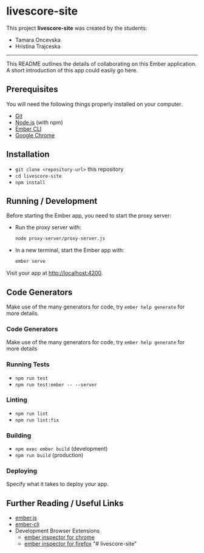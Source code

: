 # livescore-site

This project **livescore-site** was created by the students:

- Tamara Oncevska
- Hristina Trajceska

---

This README outlines the details of collaborating on this Ember application.  
A short introduction of this app could easily go here.

## Prerequisites

You will need the following things properly installed on your computer.

- [Git](https://git-scm.com/)
- [Node.js](https://nodejs.org/) (with npm)
- [Ember CLI](https://cli.emberjs.com/release/)
- [Google Chrome](https://google.com/chrome/)

## Installation

- `git clone <repository-url>` this repository
- `cd livescore-site`
- `npm install`

## Running / Development

Before starting the Ember app, you need to start the proxy server:

- Run the proxy server with:
  ```bash
  node proxy-server/proxy-server.js
- In a new terminal, start the Ember app with:
  ```bash 
  ember serve
  ```
Visit your app at [http://localhost:4200](http://localhost:4200).

## Code Generators

Make use of the many generators for code, try `ember help generate` for more details.

### Code Generators

Make use of the many generators for code, try `ember help generate` for more details

### Running Tests

- `npm run test`
- `npm run test:ember -- --server`

### Linting

- `npm run lint`
- `npm run lint:fix`

### Building

- `npm exec ember build` (development)
- `npm run build` (production)

### Deploying

Specify what it takes to deploy your app.

## Further Reading / Useful Links

- [ember.js](https://emberjs.com/)
- [ember-cli](https://cli.emberjs.com/release/)
- Development Browser Extensions
  - [ember inspector for chrome](https://chrome.google.com/webstore/detail/ember-inspector/bmdblncegkenkacieihfhpjfppoconhi)
  - [ember inspector for firefox](https://addons.mozilla.org/en-US/firefox/addon/ember-inspector/)
"# livescore-site" 
